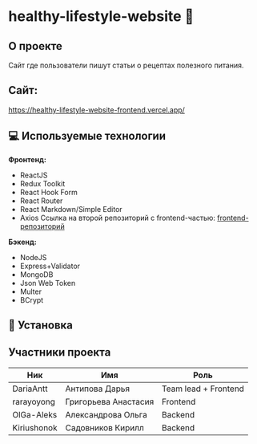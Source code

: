 #
# healthy-lifestyle-website :apple:
## О проекте
    
Сайт где пользователи пишут статьи о рецептах полезного питания.

## Сайт:

https://healthy-lifestyle-website-frontend.vercel.app/



## :computer: Используемые технологии
 **Фронтенд:**
- ReactJS 
- Redux Toolkit
- React Hook Form
- React Router 
- React Markdown/Simple Editor
- Axios
Ссылка на второй репозиторий с frontend-частью: [frontend-репозиторий](https://github.com/algorithm-ssau/healthy-lifestyle-website-frontend)

 **Бэкенд:**
- NodeJS
- Express+Validator
- MongoDB
- Json Web Token
- Multer
- BCrypt

## :hammer: Установка 

## Участники проекта 

|     Ник       |          Имя            |          Роль
| ------------- | ----------------------- | -----------------------
|  DariaAntt    |     Антипова Дарья      |   Team lead + Frontend
|  rarayoyong   |   Григорьева Анастасия  |        Frontend
|  OlGa-Aleks   |    Александрова Ольга   |        Backend
|  Kiriushonok  |    Садовников Кирилл    |        Backend

